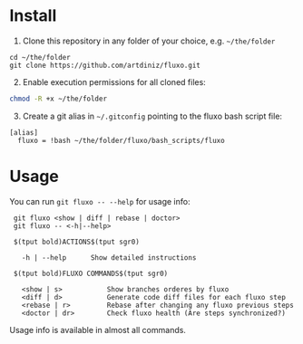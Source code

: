 # Install

  1. Clone this repository in any folder of your choice, e.g. `~/the/folder`
  ```
  cd ~/the/folder
  git clone https://github.com/artdiniz/fluxo.git
  ```
  2. Enable execution permissions for all cloned files:
    
  ```bash
  chmod -R +x ~/the/folder
  ```
  3. Create a git alias in `~/.gitconfig` pointing to the fluxo bash script file:
  ```
  [alias]
    fluxo = !bash ~/the/folder/fluxo/bash_scripts/fluxo
  ```
  
# Usage

You can run `git fluxo -- --help` for usage info:

 ```
  git fluxo <show | diff | rebase | doctor>
  git fluxo -- <-h|--help>

  $(tput bold)ACTIONS$(tput sgr0)

    -h | --help      Show detailed instructions

  $(tput bold)FLUXO COMMANDS$(tput sgr0)

    <show | s>           Show branches orderes by fluxo
    <diff | d>           Generate code diff files for each fluxo step
    <rebase | r>         Rebase after changing any fluxo previous steps
    <doctor | dr>        Check fluxo health (Are steps synchronized?)
  ```

Usage info is available in almost all commands.
